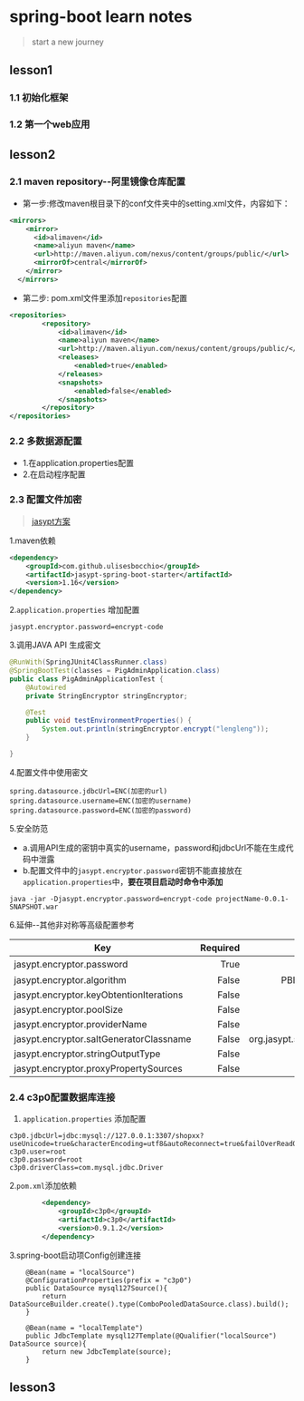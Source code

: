 # spring-boot learn notes
> start a new journey

## lesson1
### 1.1 初始化框架
### 1.2 第一个web应用

## lesson2
### 2.1 maven repository--阿里镜像仓库配置
- 第一步:修改maven根目录下的conf文件夹中的setting.xml文件，内容如下：
```xml
<mirrors>
    <mirror>
      <id>alimaven</id>
      <name>aliyun maven</name>
      <url>http://maven.aliyun.com/nexus/content/groups/public/</url>
      <mirrorOf>central</mirrorOf>        
    </mirror>
  </mirrors>
```
- 第二步: pom.xml文件里添加`repositories`配置
```xml
<repositories>  
        <repository>  
            <id>alimaven</id>  
            <name>aliyun maven</name>  
            <url>http://maven.aliyun.com/nexus/content/groups/public/</url>  
            <releases>  
                <enabled>true</enabled>  
            </releases>  
            <snapshots>  
                <enabled>false</enabled>  
            </snapshots>  
        </repository>  
</repositories>  
```
### 2.2 多数据源配置
- 1.在application.properties配置
- 2.在启动程序配置

### 2.3 配置文件加密
> [jasypt方案](https://github.com/ulisesbocchio/jasypt-spring-boot)

1.maven依赖
```xml
<dependency>
    <groupId>com.github.ulisesbocchio</groupId>
    <artifactId>jasypt-spring-boot-starter</artifactId>
    <version>1.16</version>
</dependency>
```
2.`application.properties` 增加配置
```
jasypt.encryptor.password=encrypt-code
```

3.调用JAVA API 生成密文
```java
@RunWith(SpringJUnit4ClassRunner.class)
@SpringBootTest(classes = PigAdminApplication.class)
public class PigAdminApplicationTest {
    @Autowired
    private StringEncryptor stringEncryptor;

    @Test
    public void testEnvironmentProperties() {
        System.out.println(stringEncryptor.encrypt("lengleng"));
    }

}
```

4.配置文件中使用密文
```
spring.datasource.jdbcUrl=ENC(加密的url)
spring.datasource.username=ENC(加密的username)
spring.datasource.password=ENC(加密的password)
```

5.安全防范
- a.调用API生成的密钥中真实的username，password和jdbcUrl不能在生成代码中泄露
- b.配置文件中的`jasypt.encryptor.password`密钥不能直接放在`application.properties`中，**要在项目启动时命令中添加**
```jshelllanguage
java -jar -Djasypt.encryptor.password=encrypt-code projectName-0.0.1-SNAPSHOT.war
```
6.延伸--其他非对称等高级配置参考

| Key        | Required   |  Content  |
| --------   | -----:  | :----:  |
| jasypt.encryptor.password  | True |   根密码     |
| jasypt.encryptor.algorithm |   False   | PBEWithMD5AndDES |
| jasypt.encryptor.keyObtentionIterations| False |  1000  |
| jasypt.encryptor.poolSize  |    False   |  1  |
| jasypt.encryptor.providerName | False  |  SunJCE |
| jasypt.encryptor.saltGeneratorClassname| False |  org.jasypt.salt.RandomSaltGenerator  |
| jasypt.encryptor.stringOutputType | False |  base64  |
| jasypt.encryptor.proxyPropertySources | False |  false  |

### 2.4 c3p0配置数据库连接
1. `application.properties` 添加配置
```
c3p0.jdbcUrl=jdbc:mysql://127.0.0.1:3307/shopxx?useUnicode=true&characterEncoding=utf8&autoReconnect=true&failOverReadOnly=false
c3p0.user=root
c3p0.password=root
c3p0.driverClass=com.mysql.jdbc.Driver
```

2.`pom.xml`添加依赖
```xml
        <dependency>
            <groupId>c3p0</groupId>
            <artifactId>c3p0</artifactId>
            <version>0.9.1.2</version>
        </dependency>
```

3.spring-boot启动项Config创建连接
```
    @Bean(name = "localSource")
    @ConfigurationProperties(prefix = "c3p0")
    public DataSource mysql127Source(){
        return DataSourceBuilder.create().type(ComboPooledDataSource.class).build();
    }

    @Bean(name = "localTemplate")
    public JdbcTemplate mysql127Template(@Qualifier("localSource") DataSource source){
        return new JdbcTemplate(source);
    }
```

## lesson3
